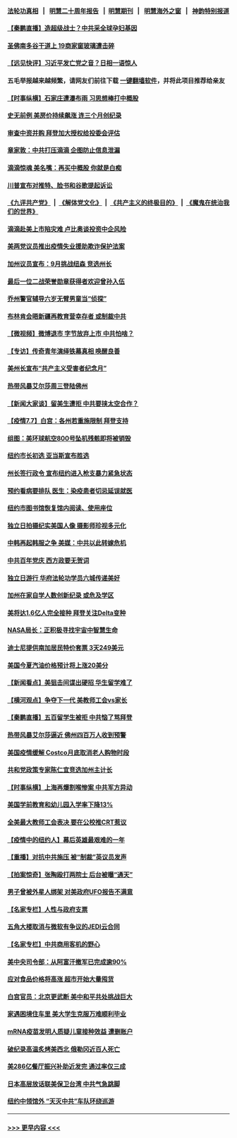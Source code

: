 #### [法轮功真相](https://github.com/gfw-breaker/truth/blob/master/README.md?t=0) &nbsp;&nbsp;|&nbsp;&nbsp; [明慧二十周年报告](https://github.com/gfw-breaker/mh-reports/blob/master/README.md?t=0) &nbsp;&nbsp;|&nbsp;&nbsp;[明慧期刊](https://github.com/gfw-breaker/mh-qikan) &nbsp;&nbsp;|&nbsp;&nbsp; [明慧海外之窗](https://github.com/gfw-breaker/mh-news/blob/master/README.md?t=0) &nbsp;&nbsp;|&nbsp;&nbsp; [神韵特别报道](https://github.com/gfw-breaker/mh-news/blob/master/shenyun.md?t=0)
#### [【秦鹏直播】造超级战士？中共采全球孕妇基因](../pages/nsc412/n13074838.md?t=07080952) 
#### [圣佛南多谷干道上 19商家窗玻璃遭击碎](../pages/nsc412/n13074869.md?t=07080952) 
#### [【远见快评】习近平发亡党之音？日相一语惊人](../pages/nsc412/n13074809.md?t=07080952) 
#### 五毛举报越来越频繁，请网友们前往下载 [一键翻墙软件](https://github.com/gfw-breaker/ssr-accounts)，并将此项目推荐给亲友
#### [【时事纵横】石家庄遭瀑布雨 习思想棒打中概股](../pages/nsc412/n13074788.md?t=07080952) 
#### [史无前例 美房价持续飙涨 连三个月创纪录](../pages/nsc412/n13074735.md?t=07080952) 
#### [审查中资并购 拜登加大授权给投委会评估](../pages/nsc412/n13074626.md?t=07080952) 
#### [章家敦：中共打压滴滴 企图防止信息泄漏](../pages/nsc412/n13074640.md?t=07080952) 
#### [滴滴惊魂 美名嘴：再买中概股 你就是白痴](../pages/nsc412/n13074532.md?t=07080952) 
#### [川普宣布对推特、脸书和谷歌提起诉讼](../pages/nsc412/n13074514.md?t=07080952) 
#### [《九评共产党》](https://github.com/begood0513/9ping.md/blob/master/README.md) &nbsp;|&nbsp; [《解体党文化》](../../../../jtdwh.md/blob/master/README.md)  &nbsp;|&nbsp; [《共产主义的终极目的》](../../../../gczydzjmd.md/blob/master/README.md) &nbsp;|&nbsp; [《魔鬼在统治我们的世界》](../../../../mgztzwmdsj.md/blob/master/README.md) 
#### [滴滴赴美上市陷灾难 卢比奥谈投资中企风险](../pages/nsc412/n13074219.md?t=07080952) 
#### [美两党议员推出疫情失业援助欺诈保护法案](../pages/nsc412/n13072853.md?t=07080952) 
#### [加州议员宣布：9月挑战纽森 竞选州长](../pages/nsc412/n13072711.md?t=07080952) 
#### [最后一位二战荣誉勋章获得者欢迎曾孙入伍](../pages/nsc412/n13071612.md?t=07080952) 
#### [乔州警官辅导六岁无臂男童当“侦探”](../pages/nsc412/n13071558.md?t=07080952) 
#### [布林肯会晤新疆再教育营幸存者 或制裁中共](../pages/nsc412/n13074039.md?t=07080952) 
#### [【微视频】微博退市 字节放弃上市 中共怕啥？](../pages/nsc412/n13074026.md?t=07080952) 
#### [【专访】传奇青年演绎铁幕真相 唤醒良善](../pages/nsc412/n13073090.md?t=07080952) 
#### [美州长宣布“共产主义受害者纪念月”](../pages/nsc412/n13074024.md?t=07080952) 
#### [热带风暴艾尔莎周三登陆佛州](../pages/nsc412/n13073926.md?t=07080952) 
#### [【新闻大家谈】留美生遭拒 中共要挟太空合作？](../pages/nsc412/n13072792.md?t=07080952) 
#### [【疫情7.7】白宫：各州若重施限制 拜登支持](../pages/nsc412/n13073459.md?t=07080952) 
#### [组图：美环球航空800号坠机残骸即将被销毁](../pages/nsc412/n13073586.md?t=07080952) 
#### [纽约市长初选 亚当斯宣布胜选](../pages/nsc412/n13073036.md?t=07080952) 
#### [州长签行政令 宣布纽约进入枪支暴力紧急状态](../pages/nsc412/n13073028.md?t=07080952) 
#### [预约看病要排队  医生：染疫患者切忌延误就医](../pages/nsc412/n13072967.md?t=07080952) 
#### [纽约市图书馆恢复馆内阅读、使用座位](../pages/nsc412/n13073134.md?t=07080952) 
#### [独立日拍摄纪实美国人像 摄影师珍视多元化](../pages/nsc412/n13073113.md?t=07080952) 
#### [中韩再起韩服之争 美媒：中共以此转嫁危机](../pages/nsc412/n13072062.md?t=07080952) 
#### [中共百年党庆 西方政要无贺词](../pages/nsc412/n13071949.md?t=07080952) 
#### [独立日游行 华府法轮功学员六城传递美好](../pages/nsc412/n13069938.md?t=07080952) 
#### [加州在家自学人数创新纪录 或危及学区](../pages/nsc412/n13072921.md?t=07080952) 
#### [美将达1.6亿人完全接种 拜登关注Delta变种](../pages/nsc412/n13072820.md?t=07080952) 
#### [NASA局长：正积极寻找宇宙中智慧生命](../pages/nsc412/n13072815.md?t=07080952) 
#### [迪士尼提供南加居民特价套票 3天249美元](../pages/nsc412/n13072818.md?t=07080952) 
#### [美国今夏汽油价格预计将上涨20美分](../pages/nsc412/n13072622.md?t=07080952) 
#### [【新闻看点】美狙击间谍出硬招 华生留学难了](../pages/nsc412/n13072489.md?t=07080952) 
#### [【横河观点】争夺下一代 美教师工会vs家长](../pages/nsc412/n13072578.md?t=07080952) 
#### [【秦鹏直播】五百留学生被拒 中共恼了骂拜登](../pages/nsc412/n13072502.md?t=07080952) 
#### [热带风暴艾尔莎逼近 佛州四百万人收到预警](../pages/nsc412/n13072482.md?t=07080952) 
#### [美国疫情缓解 Costco月底取消老人购物时段](../pages/nsc412/n13072320.md?t=07080952) 
#### [共和党政策专家陈仁宜竞选加州主计长](../pages/nsc412/n13072640.md?t=07080952) 
#### [【时事纵横】上海再爆割喉惨案 中共军方异动](../pages/nsc412/n13072448.md?t=07080952) 
#### [美国学前教育和幼儿园入学率下降13%](../pages/nsc412/n13072472.md?t=07080952) 
#### [全美最大教师工会表决 要在公校推CRT惹议](../pages/nsc412/n13070424.md?t=07080952) 
#### [【疫情中的纽约人】幕后英雄最艰难的一年](../pages/nsc412/n13072491.md?t=07080952) 
#### [【重播】对抗中共施压 被“制裁”英议员发声](../pages/nsc412/n13072480.md?t=07080952) 
#### [【拍案惊奇】张陶殴打两院士 后台被曝“通天”](../pages/nsc412/n13070496.md?t=07080952) 
#### [男子曾被外星人绑架 对美政府UFO报告不满意](../pages/nsc412/n13072220.md?t=07080952) 
#### [【名家专栏】人性与政府支票](../pages/nsc412/n13071618.md?t=07080952) 
#### [五角大楼取消与微软有争议的JEDI云合同](../pages/nsc412/n13072144.md?t=07080952) 
#### [【名家专栏】中共商用客机的野心](../pages/nsc412/n13071673.md?t=07080952) 
#### [美中央司令部：从阿富汗撤军已完成逾90%](../pages/nsc412/n13072228.md?t=07080952) 
#### [应对食品价格将高涨 超市开始大量囤货](../pages/nsc412/n13072202.md?t=07080952) 
#### [白宫官员：北京更武断 美中和平共处挑战巨大](../pages/nsc412/n13071990.md?t=07080952) 
#### [家遇困境住车里 美大学生克服万难顺利毕业](../pages/nsc412/n13071494.md?t=07080952) 
#### [mRNA疫苗发明人质疑儿童接种效益 遭删账户](../pages/nsc412/n13071702.md?t=07080952) 
#### [破纪录高温炙烤美西北 俄勒冈近百人死亡](../pages/nsc412/n13071713.md?t=07080952) 
#### [美286亿餐厅振兴补助近发完 通过率仅三成](../pages/nsc412/n13070509.md?t=07080952) 
#### [日本高层放话联美保卫台湾 中共气急跳脚](../pages/nsc412/n13071775.md?t=07080952) 
#### [纽约中领馆外 “天灭中共”车队环绕巡游](../pages/nsc412/n13070693.md?t=07080952) 

----
#### [ >>> 更早内容 <<< ](../indexes/nsc412-earlier.md)
